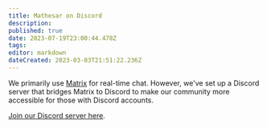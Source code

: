 ```yaml
---
title: Mathesar on Discord
description: 
published: true
date: 2023-07-19T23:00:44.478Z
tags: 
editor: markdown
dateCreated: 2023-03-03T21:51:22.236Z
---
```


We primarily use [Matrix](/en/community/matrix) for real-time chat. However, we've set up a Discord server that bridges Matrix to Discord to make our community more accessible for those with Discord accounts.

[Join our Discord server here](https://discord.gg/enaKqGn5xx).